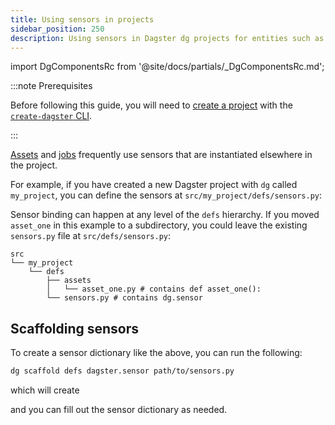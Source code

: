 ```yaml
---
title: Using sensors in projects
sidebar_position: 250
description: Using sensors in Dagster dg projects for entities such as assets and jobs.
---
```


import DgComponentsRc from '@site/docs/partials/\_DgComponentsRc.md';

<DgComponentsRc />

:::note Prerequisites

Before following this guide, you will need to [create a project](/guides/build/projects/creating-a-new-project) with the [`create-dagster` CLI](/api/dg/create-dagster).

:::

[Assets](/guides/build/assets) and [jobs](/guides/build/jobs) frequently use sensors that are instantiated elsewhere in the project.

For example, if you have created a new Dagster project with `dg` called `my_project`, you can define the sensors at `src/my_project/defs/sensors.py`:

Sensor binding can happen at any level of the `defs` hierarchy. If you moved `asset_one` in this example to a subdirectory, you could leave the existing `sensors.py` file at `src/defs/sensors.py`:

```
src
└── my_project
    └── defs
        ├── assets
        │   └── asset_one.py # contains def asset_one():
        └── sensors.py # contains dg.sensor
```

## Scaffolding sensors

To create a sensor dictionary like the above, you can run the following:

```bash
dg scaffold defs dagster.sensor path/to/sensors.py
```

which will create

<CodeExample path="docs_snippets/docs_snippets/concepts/automate/scaffolded-sensor-defs.py" title="src/<project_name>/defs/sensors.py" />

and you can fill out the sensor dictionary as needed.